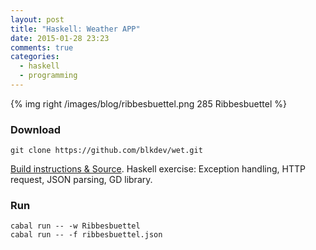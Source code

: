 ```yaml
---
layout: post
title: "Haskell: Weather APP"
date: 2015-01-28 23:23
comments: true
categories:
  - haskell
  - programming
---
```

{% img right /images/blog/ribbesbuettel.png 285 Ribbesbuettel %}

### Download
    git clone https://github.com/blkdev/wet.git

[Build instructions & Source][bi]. Haskell exercise: Exception
handling, HTTP request, JSON parsing, GD library.

### Run
    cabal run -- -w Ribbesbuettel
    cabal run -- -f ribbesbuettel.json

[bi]:  https://github.com/blkdev/wet
